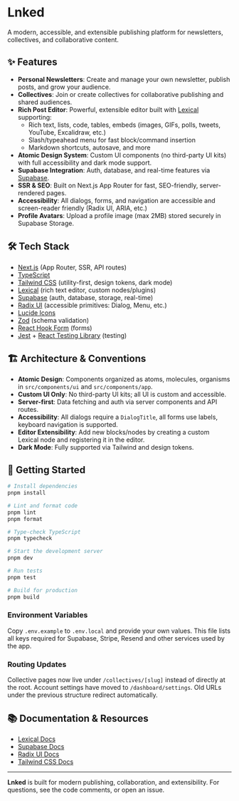 # Lnked

A modern, accessible, and extensible publishing platform for newsletters, collectives, and collaborative content.

## ✨ Features

- **Personal Newsletters**: Create and manage your own newsletter, publish posts, and grow your audience.
- **Collectives**: Join or create collectives for collaborative publishing and shared audiences.
- **Rich Post Editor**: Powerful, extensible editor built with [Lexical](https://lexical.dev/) supporting:
  - Rich text, lists, code, tables, embeds (images, GIFs, polls, tweets, YouTube, Excalidraw, etc.)
  - Slash/typeahead menu for fast block/command insertion
  - Markdown shortcuts, autosave, and more
- **Atomic Design System**: Custom UI components (no third-party UI kits) with full accessibility and dark mode support.
- **Supabase Integration**: Auth, database, and real-time features via [Supabase](https://supabase.com/).
- **SSR & SEO**: Built on Next.js App Router for fast, SEO-friendly, server-rendered pages.
- **Accessibility**: All dialogs, forms, and navigation are accessible and screen-reader friendly (Radix UI, ARIA, etc.)
- **Profile Avatars**: Upload a profile image (max 2MB) stored securely in Supabase Storage.

## 🛠️ Tech Stack

- [Next.js](https://nextjs.org/) (App Router, SSR, API routes)
- [TypeScript](https://www.typescriptlang.org/)
- [Tailwind CSS](https://tailwindcss.com/) (utility-first, design tokens, dark mode)
- [Lexical](https://lexical.dev/) (rich text editor, custom nodes/plugins)
- [Supabase](https://supabase.com/) (auth, database, storage, real-time)
- [Radix UI](https://www.radix-ui.com/docs/primitives/components/dialog) (accessible primitives: Dialog, Menu, etc.)
- [Lucide Icons](https://lucide.dev/)
- [Zod](https://zod.dev/) (schema validation)
- [React Hook Form](https://react-hook-form.com/) (forms)
- [Jest](https://jestjs.io/) + [React Testing Library](https://testing-library.com/) (testing)

## 🏗️ Architecture & Conventions

- **Atomic Design**: Components organized as atoms, molecules, organisms in `src/components/ui` and `src/components/app`.
- **Custom UI Only**: No third-party UI kits; all UI is custom and accessible.
- **Server-first**: Data fetching and auth via server components and API routes.
- **Accessibility**: All dialogs require a `DialogTitle`, all forms use labels, keyboard navigation is supported.
- **Editor Extensibility**: Add new blocks/nodes by creating a custom Lexical node and registering it in the editor.
- **Dark Mode**: Fully supported via Tailwind and design tokens.

## 🚀 Getting Started

```bash
# Install dependencies
pnpm install

# Lint and format code
pnpm lint
pnpm format

# Type-check TypeScript
pnpm typecheck

# Start the development server
pnpm dev

# Run tests
pnpm test

# Build for production
pnpm build
```

### Environment Variables

Copy `.env.example` to `.env.local` and provide your own values. This file lists
all keys required for Supabase, Stripe, Resend and other services used by the
app.

### Routing Updates

Collective pages now live under `/collectives/[slug]` instead of directly at the
root. Account settings have moved to `/dashboard/settings`. Old URLs under the
previous structure redirect automatically.

## 📚 Documentation & Resources

- [Lexical Docs](https://lexical.dev/docs)
- [Supabase Docs](https://supabase.com/docs)
- [Radix UI Docs](https://www.radix-ui.com/docs/primitives/components/dialog)
- [Tailwind CSS Docs](https://tailwindcss.com/docs)

---

**Lnked** is built for modern publishing, collaboration, and extensibility. For questions, see the code comments, or open an issue.

